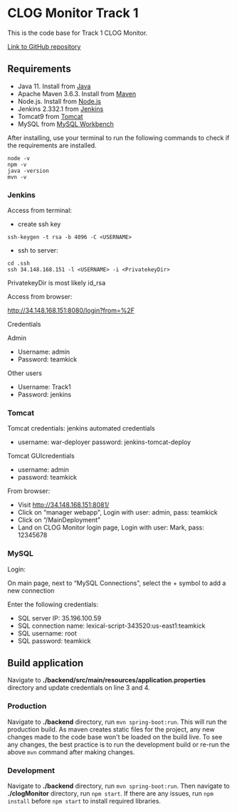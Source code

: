 # CLOG Monitor Track 1

This is the code base for Track 1 CLOG Monitor.

[Link to GitHub repository](https://github.com/david-fisher/320-S22-Track1)

## Requirements

- Java 11. Install from [Java](https://www.oracle.com/java/technologies/downloads/)
- Apache Maven 3.6.3. Install from [Maven](https://maven.apache.org/download.cgi)
- Node.js. Install from [Node.js](https://nodejs.org/en/)
- Jenkins 2.332.1 from [Jenkins](https://www.jenkins.io/doc/book/installing/)
- Tomcat9 from [Tomcat](https://tomcat.apache.org/download-90.cgi)
- MySQL from [MySQL Workbench](https://dev.mysql.com/downloads/workbench/)


After installing, use your terminal to run the following commands to check if the requirements are installed.

```
node -v
npm -v
java -version
mvn -v
```

### Jenkins
Access from terminal:
- create ssh key
```
ssh-keygen -t rsa -b 4096 -C <USERNAME>
```
- ssh to server: 
```
cd .ssh
ssh 34.148.168.151 -l <USERNAME> -i <PrivatekeyDir>
```
PrivatekeyDir is most likely id_rsa

Access from browser:

http://34.148.168.151:8080/login?from=%2F

Credentials

Admin
- Username: admin
- Password: teamkick

Other users
- Username: Track1 
- Password: jenkins

### Tomcat

Tomcat credentials: jenkins automated credentials 
- username: war-deployer 
  password: jenkins-tomcat-deploy 

Tomcat GUIcredentials 
- username: admin
- password: teamkick 

From browser:
- Visit http://34.148.168.151:8081/
- Click on “manager webapp", Login with user: admin, pass: teamkick
- Click on “/MainDeployment”
- Land on CLOG Monitor login page, Login with user: Mark, pass: 12345678
  
### MySQL

Login:

On main page, next to “MySQL Connections”, select the + symbol to add a new connection

Enter the following credentials:
- SQL server IP: 35.196.100.59
- SQL connection name: lexical-script-343520:us-east1:teamkick 
- SQL username: root 
- SQL password: teamkick


## Build application

Navigate to **./backend/src/main/resources/application.properties** directory and update credentials on line 3 and 4.

### Production 

Navigate to **./backend** directory, run `mvn spring-boot:run`. This will run the production build.
As maven creates static files for the project, any new changes made to the code base won't be loaded on the build live. To see any changes, the best practice is to run the development build or re-run the above `mvn` command after making changes.

### Development

Navigate to **./backend** directory, run `mvn spring-boot:run`. Then navigate to **./clogMonitor** directory, run `npm start`. If there are any issues, run `npm install` before `npm start` to install required libraries.
